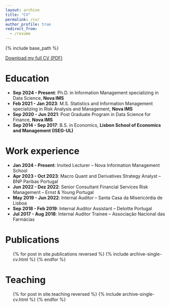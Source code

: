 ```yaml
---
layout: archive
title: "CV"
permalink: /cv/
author_profile: true
redirect_from:
  - /resume
---
```


{% include base_path %}

[Download my full CV (PDF)](https://raw.githubusercontent.com/BernardoRaimundo/BernardoRaimundo.github.io/master/files/Curriculum%20Vitae.pdf)

Education
======
- **Sep 2024 - Present**: Ph.D. in Information Management specializing in Data Science, **Nova IMS**
- **Feb 2021 - Jan 2023**: M.S. Statistics and Information Management specializing in Risk Analysis and Management, **Nova IMS**
- **Sep 2020 - Jun 2021**: Post Graduate Program in Data Science for Finance, **Nova IMS**
- **Sep 2014 - Sep 2017**: B.S. in Economics, **Lisbon School of Economics and Management (ISEG-UL)**


Work experience
======
- **Jan 2024 - Present**: Invited Lecturer – Nova Information Management School
- **Apr 2023 - Oct 2023**: Macro Quant and Derivatives Strategy Analyst – BNP Paribas Portugal
- **Jun 2022 - Dez 2022**: Senior Consultant Financial Services Risk Management – Ernst & Young Portugal
- **May 2019 - Jun 2022**: Internal Auditor – Santa Casa da Misericórdia de Lisboa
- **Sep 2018 - Feb 2019**: Internal Auditor Assistant – Deloitte Portugal
- **Jul 2017 - Aug 2018**: Internal Auditor Trainee – Associação Nacional das Farmácias

<!--  
Skills
======
* Skill 1
* Skill 2
  * Sub-skill 2.1
  * Sub-skill 2.2
  * Sub-skill 2.3
* Skill 3
-->

Publications
======
  <ul>{% for post in site.publications reversed %}
    {% include archive-single-cv.html %}
  {% endfor %}</ul>

<!--  
Talks
======
  <ul>{% for post in site.talks reversed %}
    {% include archive-single-talk-cv.html  %}
  {% endfor %}</ul>
  
-->

Teaching
======
  <ul>{% for post in site.teaching reversed %}
    {% include archive-single-cv.html %}
  {% endfor %}</ul>
  

<!--    
Service and leadership
======
* Currently signed in to 43 different slack teams

-->

